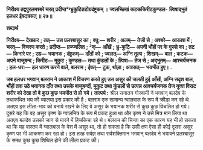 **निरीक्ष्य तद्वपुरलमश्बरे चरत्** **प्रदीप्त²ग्भ्रुकुटितटोग्रदंष्ट्रकम् ।** **ज्वलच्छिखं कटककिरीटकुण्डल-** **त्विषाद्भुतं हलधर ईषदत्रसत् ॥ २७॥** 

**शब्दार्थ** 

**निरीक्ष्य—** **देखकर** **; तत्—** **उस प्रलश्बासुर का** **; वपु:—** **शरीर** **; अलम्—** **तेजी से** **; अश्बरे—** **आकाश में** **; चरत्—** **विचरण करते** **;** **प्रदीप्त—** **प्रज्ज्वलित** **; ²क्—** **आँखें** **; भ्रु-कुटि—** **अपनी भौंहों पर के गुस्से का** **; तट—** **किनारे पर** **; उग्र—** **भयानक** **; दंष्ट्रकम्—** **दाँतों** **को** **; ज्वलत्—** **अग्नि तुल्य** **; शिखम्—** **बाल** **; कटक—** **अपने बाजूबन्द** **; किरीट—** **मुकुट** **; कुण्डल—** **तथा कुंडलों के** **; त्विषा—** **तेज से** **; अद्भुतम्—** **आश्चर्यजनक** **; हल-धर:—** **हल धारण करने वाले, बलराम** **; ईषत्—** **टुक, थोड़ा** **; अत्रसत्—** **भयभीत हुए।** **.** 

**जब हलधर भगवान् बलराम ने आकाश में विचरण करते हुए उस असुर की जलती हुई** **आँखें, अग्नि सदृश बाल, भौंहों तक उठे भयानक दाँत तथा उसके बाजूबन्दों, मुकुट तथा** **कुंडलों से उत्पन्न आश्चर्यजनक तेज युक्त विराट शरीर को देखा तो वे कुछ कुछ भयभीत से हो** **गये।** **तात्पर्य :** श्रील सनातन गोस्वामी ने भगवान् बलदेव के तथाकथित भय की व्यालया इस प्रकार की है : बलराम एक सामान्य ग्वालबाल के रूप में क्रीड़ा कर रहे थे अतएव इस लीला-भाव को बनाये रखने के लिए वे असुर के भयानक शरीर से कुछ कुछ विचलित हो गये। दूसरे यह कि वह असुर कृष्ण के ग्वालमित्र के रूप में प्रकट हुआ था और कृष्ण ने उसे मित्र मान लिया था अतएव बलदेव उसको जान से मारने में हिचकिचा रहे थे। बलराम की चिन्ता का एक कारण यह भी हो सकता था कि यह वास्तव में ग्वालबाल के वेश में असुर था, तो हो सकता है कि उसी क्षण ऐसा ही कोई दूसरा असुर कृष्ण पर भी आक्रमण कर रहा हो। इस तरह सर्वज्ञ तथा सर्वशक्तिमान भगवान् बलदेव ने भयावने प्रलश्बासुर के समक्ष कुछ कुछ शिथिल होने की लीला प्रकट की।  